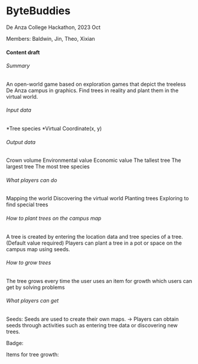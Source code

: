 # ByteBuddies
De Anza College Hackathon, 2023 Oct

Members: Baldwin, Jin, Theo, Xixian

#### Content draft

###### Summary
An open-world game based on exploration games that depict the treeless De Anza campus in graphics. Find trees in reality and plant them in the virtual world.

###### Input data
*Tree species
*Virtual Coordinate(x, y)

###### Output data
Crown volume
Environmental value
Economic value
The tallest tree
The largest tree
The most tree species

###### What players can do
Mapping the world
Discovering the virtual world
Planting trees
Exploring to find special trees

###### How to plant trees on the campus map
A tree is created by entering the location data and tree species of a tree.(Default value required)
Players can plant a tree in a pot or space on the campus map using seeds.

###### How to grow trees
The tree grows every time the user uses an item for growth which users can get by solving problems

###### What players can get
Seeds: Seeds are used to create their own maps.
            -> Players can obtain seeds through activities such as entering tree data or discovering new trees.

Badge:

Items for tree growth:
